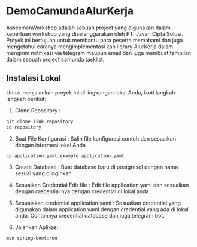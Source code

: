 # DemoCamundaAlurKerja
AssesmenWorkshop adalah sebuah project yang digunakan dalam keperluan workshop yang diselenggarakan oleh PT. Javan Cipta Solusi. 
Proyek ini bertujuan untuk membantu para peserta memahami dan juga mengetahui caranya mengimplementasi kan library 
AlurKerja dalam mengirim notifikasi via telegram maupun email dan juga membuat tampilan dalam sebuah project camunda tasklist.

## Instalasi Lokal
Untuk menjalankan proyek ini di lingkungan lokal Anda, ikuti langkah-langkah berikut:

1. Clone Repository :
```xml
git clone link_repository
cd repository
```

2. Buat File Konfigurasi :
   Salin file konfigurasi contoh dan sesuaikan dengan informasi lokal Anda

```xml
cp application.yaml.example application.yaml
```

3. Create Database : 
   Buat database baru di postgresql dengan nama sesuai yang diinginkan

4. Sesuaikan Credential Edit file :
   Edit file application.yaml dan sesuaikan dengan credential nya dengan credential di lokal anda.

5. Sesuaiakan credential application.yaml :
   Sesuaikan credential yang digunakan dalam application.yaml dengan credential yang ada di lokal anda. 
   Contohnya credential database dan juga telegram bot.
6. Jalankan Aplikasi :
```xml
mvn spring-boot:run
```
